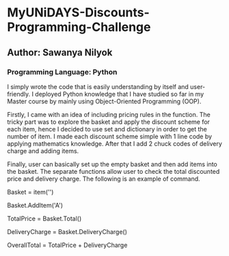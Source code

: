 # MyUNiDAYS-Discounts-Programming-Challenge
## Author: Sawanya Nilyok
### Programming Language: Python

I simply wrote the code that is easily understanding by itself and user-friendly. I deployed Python knowledge that I have studied so far in my Master course by mainly using Object-Oriented Programming (OOP).

Firstly, I came with an idea of including pricing rules in the function. The tricky part was to explore the basket and apply the discount scheme for each item, hence I decided to use set and dictionary in order to get the number of item. I made each discount scheme simple with 1 line code by applying mathematics knowledge. After that I add 2 chuck codes of delivery charge and adding items.

Finally, user can basically set up the empty basket and then add items into the basket. The separate functions allow user to check the total discounted price and delivery charge. The following is an example of command.

Basket = item('')

Basket.AddItem('A')

TotalPrice = Basket.Total()

DeliveryCharge = Basket.DeliveryCharge()

OverallTotal = TotalPrice + DeliveryCharge
